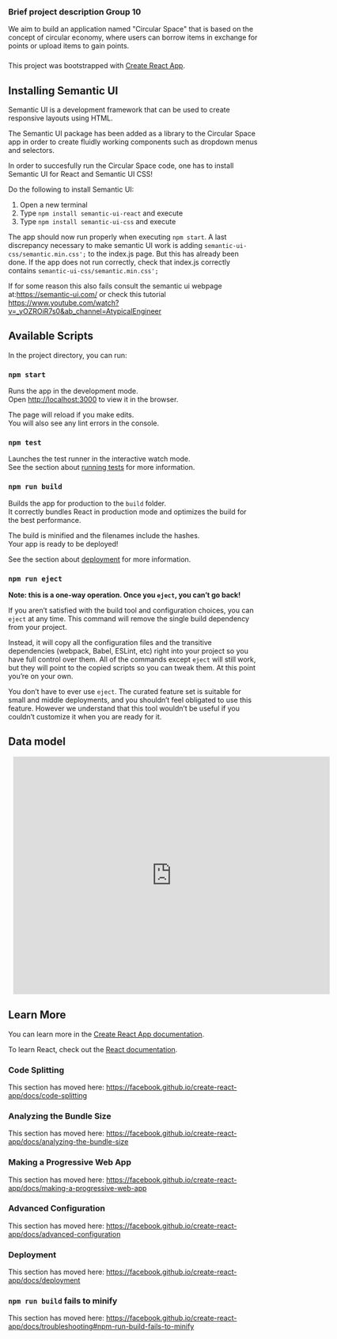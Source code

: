 ### Brief project description Group 10
We aim to build an application named "Circular Space" that is based on the concept of circular economy, where users can borrow items in exchange for points
or upload items to gain points. 
###


This project was bootstrapped with [Create React App](https://github.com/facebook/create-react-app).

## Installing Semantic UI

Semantic UI is a development framework that can be used to create responsive layouts using HTML.

The Semantic UI package has been added as a library to the Circular Space app in order to create fluidly working components such as dropdown menus and selectors.

In order to succesfully run the Circular Space code, one has to install Semantic UI for React and Semantic UI CSS!

Do the following to install Semantic UI:
1. Open a new terminal
2. Type `npm install semantic-ui-react` and execute
3. Type `npm install semantic-ui-css` and execute

The app should now run properly when executing `npm start`.
A last discrepancy necessary to make semantic UI work is adding `semantic-ui-css/semantic.min.css';` to the index.js page. But this has already been done.
If the app does not run correctly, check that index.js correctly contains `semantic-ui-css/semantic.min.css';`

If for some reason this also fails consult the semantic ui webpage at:https://semantic-ui.com/ or check this tutorial https://www.youtube.com/watch?v=_yOZROiR7s0&ab_channel=AtypicalEngineer


## Available Scripts

In the project directory, you can run:

### `npm start`

Runs the app in the development mode.<br />
Open [http://localhost:3000](http://localhost:3000) to view it in the browser.

The page will reload if you make edits.<br />
You will also see any lint errors in the console.

### `npm test`

Launches the test runner in the interactive watch mode.<br />
See the section about [running tests](https://facebook.github.io/create-react-app/docs/running-tests) for more information.

### `npm run build`

Builds the app for production to the `build` folder.<br />
It correctly bundles React in production mode and optimizes the build for the best performance.

The build is minified and the filenames include the hashes.<br />
Your app is ready to be deployed!

See the section about [deployment](https://facebook.github.io/create-react-app/docs/deployment) for more information.

### `npm run eject`

**Note: this is a one-way operation. Once you `eject`, you can’t go back!**

If you aren’t satisfied with the build tool and configuration choices, you can `eject` at any time. This command will remove the single build dependency from your project.

Instead, it will copy all the configuration files and the transitive dependencies (webpack, Babel, ESLint, etc) right into your project so you have full control over them. All of the commands except `eject` will still work, but they will point to the copied scripts so you can tweak them. At this point you’re on your own.

You don’t have to ever use `eject`. The curated feature set is suitable for small and middle deployments, and you shouldn’t feel obligated to use this feature. However we understand that this tool wouldn’t be useful if you couldn’t customize it when you are ready for it.

## Data model

<div style="width: 640px; height: 480px; margin: 10px; position: relative;"><iframe allowfullscreen frameborder="0" style="width:640px; height:480px" src="https://lucid.app/documents/embeddedchart/e4e76e1e-c8fd-416b-ad6b-45ec66aa59e7" id="5PlYksZ~CCQi"></iframe></div>

## Learn More

You can learn more in the [Create React App documentation](https://facebook.github.io/create-react-app/docs/getting-started).

To learn React, check out the [React documentation](https://reactjs.org/).

### Code Splitting

This section has moved here: https://facebook.github.io/create-react-app/docs/code-splitting

### Analyzing the Bundle Size

This section has moved here: https://facebook.github.io/create-react-app/docs/analyzing-the-bundle-size

### Making a Progressive Web App

This section has moved here: https://facebook.github.io/create-react-app/docs/making-a-progressive-web-app

### Advanced Configuration

This section has moved here: https://facebook.github.io/create-react-app/docs/advanced-configuration

### Deployment

This section has moved here: https://facebook.github.io/create-react-app/docs/deployment

### `npm run build` fails to minify

This section has moved here: https://facebook.github.io/create-react-app/docs/troubleshooting#npm-run-build-fails-to-minify
